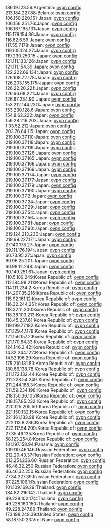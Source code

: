 186.19.123.56:Argentina: [ovpn config](vpn/186_19_123_56.ovpn)  
213.184.227.88:Belarus: [ovpn config](vpn/213_184_227_88.ovpn)  
106.150.220.151:Japan: [ovpn config](vpn/106_150_220_151.ovpn)  
106.156.251.76:Japan: [ovpn config](vpn/106_156_251_76.ovpn)  
106.167.195.131:Japan: [ovpn config](vpn/106_167_195_131.ovpn)  
115.179.154.36:Japan: [ovpn config](vpn/115_179_154_36.ovpn)  
116.82.6.59:Japan: [ovpn config](vpn/116_82_6_59.ovpn)  
117.55.7.178:Japan: [ovpn config](vpn/117_55_7_178.ovpn)  
119.105.124.27:Japan: [ovpn config](vpn/119_105_124_27.ovpn)  
119.230.250.15:Japan: [ovpn config](vpn/119_230_250_15.ovpn)  
121.111.133.126:Japan: [ovpn config](vpn/121_111_133_126.ovpn)  
121.111.154.39:Japan: [ovpn config](vpn/121_111_154_39.ovpn)  
122.222.69.134:Japan: [ovpn config](vpn/122_222_69_134.ovpn)  
126.108.72.178:Japan: [ovpn config](vpn/126_108_72_178.ovpn)  
126.203.155.175:Japan: [ovpn config](vpn/126_203_155_175.ovpn)  
126.22.20.221:Japan: [ovpn config](vpn/126_22_20_221.ovpn)  
126.66.68.221:Japan: [ovpn config](vpn/126_66_68_221.ovpn)  
126.67.234.90:Japan: [ovpn config](vpn/126_67_234_90.ovpn)  
153.212.144.230:Japan: [ovpn config](vpn/153_212_144_230.ovpn)  
153.230.128.6:Japan: [ovpn config](vpn/153_230_128_6.ovpn)  
154.8.62.222:Japan: [ovpn config](vpn/154_8_62_222.ovpn)  
159.28.216.203:Japan: [ovpn config](vpn/159_28_216_203.ovpn)  
1.33.52.212:Japan: [ovpn config](vpn/1_33_52_212.ovpn)  
203.76.64.115:Japan: [ovpn config](vpn/203_76_64_115.ovpn)  
219.100.37.110:Japan: [ovpn config](vpn/219_100_37_110.ovpn)  
219.100.37.118:Japan: [ovpn config](vpn/219_100_37_118.ovpn)  
219.100.37.119:Japan: [ovpn config](vpn/219_100_37_119.ovpn)  
219.100.37.126:Japan: [ovpn config](vpn/219_100_37_126.ovpn)  
219.100.37.165:Japan: [ovpn config](vpn/219_100_37_165.ovpn)  
219.100.37.166:Japan: [ovpn config](vpn/219_100_37_166.ovpn)  
219.100.37.169:Japan: [ovpn config](vpn/219_100_37_169.ovpn)  
219.100.37.174:Japan: [ovpn config](vpn/219_100_37_174.ovpn)  
219.100.37.177:Japan: [ovpn config](vpn/219_100_37_177.ovpn)  
219.100.37.179:Japan: [ovpn config](vpn/219_100_37_179.ovpn)  
219.100.37.190:Japan: [ovpn config](vpn/219_100_37_190.ovpn)  
219.100.37.2:Japan: [ovpn config](vpn/219_100_37_2.ovpn)  
219.100.37.24:Japan: [ovpn config](vpn/219_100_37_24.ovpn)  
219.100.37.29:Japan: [ovpn config](vpn/219_100_37_29.ovpn)  
219.100.37.54:Japan: [ovpn config](vpn/219_100_37_54.ovpn)  
219.100.37.56:Japan: [ovpn config](vpn/219_100_37_56.ovpn)  
219.100.37.81:Japan: [ovpn config](vpn/219_100_37_81.ovpn)  
219.100.37.90:Japan: [ovpn config](vpn/219_100_37_90.ovpn)  
219.124.213.238:Japan: [ovpn config](vpn/219_124_213_238.ovpn)  
219.99.227.171:Japan: [ovpn config](vpn/219_99_227_171.ovpn)  
27.140.178.27:Japan: [ovpn config](vpn/27_140_178_27.ovpn)  
39.111.176.194:Japan: [ovpn config](vpn/39_111_176_194.ovpn)  
60.73.95.27:Japan: [ovpn config](vpn/60_73_95_27.ovpn)  
60.96.25.201:Japan: [ovpn config](vpn/60_96_25_201.ovpn)  
60.98.12.248:Japan: [ovpn config](vpn/60_98_12_248.ovpn)  
90.149.251.61:Japan: [ovpn config](vpn/90_149_251_61.ovpn)  
110.5.189.249:Korea Republic of: [ovpn config](vpn/110_5_189_249.ovpn)  
112.184.98.211:Korea Republic of: [ovpn config](vpn/112_184_98_211.ovpn)  
114.111.234.2:Korea Republic of: [ovpn config](vpn/114_111_234_2.ovpn)  
114.207.35.216:Korea Republic of: [ovpn config](vpn/114_207_35_216.ovpn)  
115.92.161.12:Korea Republic of: [ovpn config](vpn/115_92_161_12.ovpn)  
116.32.244.251:Korea Republic of: [ovpn config](vpn/116_32_244_251.ovpn)  
118.32.11.200:Korea Republic of: [ovpn config](vpn/118_32_11_200.ovpn)  
118.38.103.213:Korea Republic of: [ovpn config](vpn/118_38_103_213.ovpn)  
118.45.237.61:Korea Republic of: [ovpn config](vpn/118_45_237_61.ovpn)  
119.199.77.182:Korea Republic of: [ovpn config](vpn/119_199_77_182.ovpn)  
121.129.47.178:Korea Republic of: [ovpn config](vpn/121_129_47_178.ovpn)  
121.156.157.2:Korea Republic of: [ovpn config](vpn/121_156_157_2.ovpn)  
121.170.64.33:Korea Republic of: [ovpn config](vpn/121_170_64_33.ovpn)  
124.146.3.42:Korea Republic of: [ovpn config](vpn/124_146_3_42.ovpn)  
14.32.244.122:Korea Republic of: [ovpn config](vpn/14_32_244_122.ovpn)  
14.52.196.29:Korea Republic of: [ovpn config](vpn/14_52_196_29.ovpn)  
175.210.181.53:Korea Republic of: [ovpn config](vpn/175_210_181_53.ovpn)  
180.66.138.78:Korea Republic of: [ovpn config](vpn/180_66_138_78.ovpn)  
211.172.132.44:Korea Republic of: [ovpn config](vpn/211_172_132_44.ovpn)  
211.228.54.249:Korea Republic of: [ovpn config](vpn/211_228_54_249.ovpn)  
211.244.188.3:Korea Republic of: [ovpn config](vpn/211_244_188_3.ovpn)  
211.59.234.198:Korea Republic of: [ovpn config](vpn/211_59_234_198.ovpn)  
218.150.36.105:Korea Republic of: [ovpn config](vpn/218_150_36_105.ovpn)  
218.157.85.232:Korea Republic of: [ovpn config](vpn/218_157_85_232.ovpn)  
220.125.205.50:Korea Republic of: [ovpn config](vpn/220_125_205_50.ovpn)  
221.150.132.15:Korea Republic of: [ovpn config](vpn/221_150_132_15.ovpn)  
221.161.133.98:Korea Republic of: [ovpn config](vpn/221_161_133_98.ovpn)  
222.113.8.236:Korea Republic of: [ovpn config](vpn/222_113_8_236.ovpn)  
222.117.54.209:Korea Republic of: [ovpn config](vpn/222_117_54_209.ovpn)  
27.35.46.135:Korea Republic of: [ovpn config](vpn/27_35_46_135.ovpn)  
58.123.254.8:Korea Republic of: [ovpn config](vpn/58_123_254_8.ovpn)  
181.197.158.94:Panama: [ovpn config](vpn/181_197_158_94.ovpn)  
109.110.46.146:Russian Federation: [ovpn config](vpn/109_110_46_146.ovpn)  
212.20.43.37:Russian Federation: [ovpn config](vpn/212_20_43_37.ovpn)  
213.251.236.60:Russian Federation: [ovpn config](vpn/213_251_236_60.ovpn)  
46.46.32.250:Russian Federation: [ovpn config](vpn/46_46_32_250.ovpn)  
46.46.32.250:Russian Federation: [ovpn config](vpn/46_46_32_250.ovpn)  
77.34.227.39:Russian Federation: [ovpn config](vpn/77_34_227_39.ovpn)  
87.225.106.1:Russian Federation: [ovpn config](vpn/87_225_106_1.ovpn)  
101.109.169.29:Thailand: [ovpn config](vpn/101_109_169_29.ovpn)  
184.82.216.142:Thailand: [ovpn config](vpn/184_82_216_142.ovpn)  
49.228.102.174:Thailand: [ovpn config](vpn/49_228_102_174.ovpn)  
49.228.160.150:Thailand: [ovpn config](vpn/49_228_160_150.ovpn)  
49.228.247.89:Thailand: [ovpn config](vpn/49_228_247_89.ovpn)  
173.198.248.39:United States: [ovpn config](vpn/173_198_248_39.ovpn)  
58.187.50.23:Viet Nam: [ovpn config](vpn/58_187_50_23.ovpn)  
